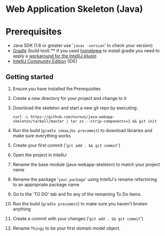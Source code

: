 # Web Application Skeleton (Java)

# Prerequisites

* Java SDK (1.6 or greater use '`javac -version`' to check your version)
* [Gradle](http://gradle.org/overview) (build tool)
** if you used [homebrew](http://mxcl.github.com/homebrew/) to install gradle you need to apply a [workaround for the IntelliJ plugin](http://youtrack.jetbrains.com/issue/IDEA-83361#comment=27-356525)
* [IntelliJ Community Edition](http://www.jetbrains.com/idea/download/) (IDE)

## Getting started

1. Ensure you have installed the Prerequisites
1. Create a new directory for your project and change to it
1. Download the skeleton and start a new git repo by executing:

   `curl -L https://github.com/nurous/java-webapp-skeleton/tarball/master | tar zx --strip-components=1 && git init`
1. Run the build (`gradle ideaLibs precommit`) to download libraries and make sure everything works
1. Create your first commit ('`git add . && git commit`')
1. Open the project in IntelliJ
1. Rename the base module (java-webapp-skeleton) to match your project name
1. Rename the package '`your_package`' using IntelliJ's rename refactoring to an appropriate package name
1. Go to the 'TO DO' tab and fix any of the remaining To Do items.
1. Run the build (`gradle precommit`) to make sure you haven't broken anything
1. Create a commit with your changes ('`git add . && git commit`')
1. Rename `Thingy` to be your first domain model object.
